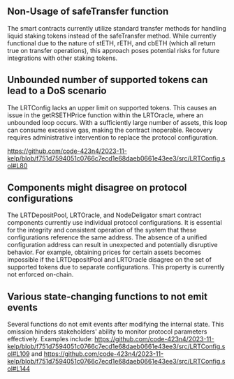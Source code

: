 ## Non-Usage of safeTransfer function

The smart contracts currently utilize standard transfer methods for handling liquid staking tokens instead of the safeTransfer method. While currently functional due to the nature of stETH, rETH, and cbETH (which all return true on transfer operations), this approach poses potential risks for future integrations with other staking tokens.

## Unbounded number of supported tokens can lead to a DoS scenario

The LRTConfig lacks an upper limit on supported tokens. This causes an issue in the getRSETHPrice function within the LRTOracle, where an unbounded loop occurs. With a sufficiently large number of assets, this loop can consume excessive gas, making the contract inoperable. Recovery requires administrative intervention to replace the protocol configuration.

https://github.com/code-423n4/2023-11-kelp/blob/f751d7594051c0766c7ecd1e68daeb0661e43ee3/src/LRTConfig.sol#L80

## Components might disagree on protocol configurations

The LRTDepositPool, LRTOracle, and NodeDeligator smart contract components currently use individual protocol configurations. It is essential for the integrity and consistent operation of the system that these configurations reference the same address. The absence of a unified configuration address can result in unexpected and potentially disruptive behavior. For example, obtaining prices for certain assets becomes impossible if the LRTDepositPool and LRTOracle disagree on the set of supported tokens due to separate configurations. This property is currently not enforced on-chain.

## Various state-changing functions to not emit events

Several functions do not emit events after modifying the internal state. This omission hinders stakeholders' ability to monitor protocol parameters effectively. Examples include:
https://github.com/code-423n4/2023-11-kelp/blob/f751d7594051c0766c7ecd1e68daeb0661e43ee3/src/LRTConfig.sol#L109 and
https://github.com/code-423n4/2023-11-kelp/blob/f751d7594051c0766c7ecd1e68daeb0661e43ee3/src/LRTConfig.sol#L144
